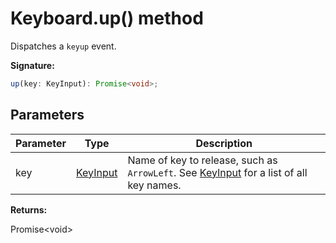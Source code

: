 # Keyboard.up() method

Dispatches a `keyup` event.

**Signature:**

```typescript
up(key: KeyInput): Promise<void>;
```

## Parameters

| Parameter | Type                                | Description                                                                                                                  |
| --------- | ----------------------------------- | ---------------------------------------------------------------------------------------------------------------------------- |
| key       | [KeyInput](./puppeteer.keyinput.md) | Name of key to release, such as <code>ArrowLeft</code>. See [KeyInput](./puppeteer.keyinput.md) for a list of all key names. |

**Returns:**

Promise&lt;void&gt;
